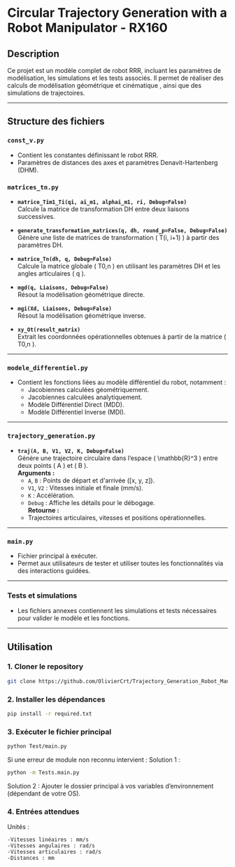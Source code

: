 # Circular Trajectory Generation with a Robot Manipulator - RX160

## Description

Ce projet est un modèle complet de robot RRR, incluant les paramètres de modélisation, les simulations et les tests associés. Il permet de réaliser des calculs de modélisation géométrique et cinématique , ainsi que des simulations de trajectoires.

---

## Structure des fichiers

### `const_v.py`
- Contient les constantes définissant le robot RRR.
- Paramètres de distances des axes et paramètres Denavit-Hartenberg (DHM).

### `matrices_tn.py`
- **`matrice_Tim1_Ti(qi, ai_m1, alphai_m1, ri, Debug=False)`**  
  Calcule la matrice de transformation DH entre deux liaisons successives.

- **`generate_transformation_matrices(q, dh, round_p=False, Debug=False)`**  
  Génère une liste de matrices de transformation \( T(i, i+1) \) à partir des paramètres DH.

- **`matrice_Tn(dh, q, Debug=False)`**  
  Calcule la matrice globale \( T0,n \) en utilisant les paramètres DH et les angles articulaires \( q \).

- **`mgd(q, Liaisons, Debug=False)`**  
  Résout la modélisation géométrique directe.

- **`mgi(Xd, Liaisons, Debug=False)`**  
  Résout la modélisation géométrique inverse.

- **`xy_Ot(result_matrix)`**  
  Extrait les coordonnées opérationnelles obtenues à partir de la matrice \( T0,n \).

---

### `modele_differentiel.py`
- Contient les fonctions liées au modèle différentiel du robot, notamment :
  - Jacobiennes calculées géométriquement.
  - Jacobiennes calculées analytiquement.
  - Modèle Différentiel Direct (MDD).
  - Modèle Différentiel Inverse (MDI).

---

### `trajectory_generation.py`
- **`traj(A, B, V1, V2, K, Debug=False)`**  
  Génère une trajectoire circulaire dans l’espace \( \mathbb{R}^3 \) entre deux points \( A \) et \( B \).  
  **Arguments :**
  - `A`, `B` : Points de départ et d'arrivée \([x, y, z]\).
  - `V1`, `V2` : Vitesses initiale et finale (mm/s).
  - `K` : Accélération.
  - `Debug` : Affiche les détails pour le débogage.  
  **Retourne :**
  - Trajectoires articulaires, vitesses et positions opérationnelles.

---

### `main.py`
- Fichier principal à exécuter.
- Permet aux utilisateurs de tester et utiliser toutes les fonctionnalités via des interactions guidées.

---

### Tests et simulations
- Les fichiers annexes contiennent les simulations et tests nécessaires pour valider le modèle et les fonctions.

---

## Utilisation

### 1. Cloner le repository
```bash
git clone https://github.com/OlivierCrt/Trajectory_Generation_Robot_Manipulator_RX160
```
### 2. Installer les dépendances
```bash
pip install -r required.txt
```
### 3. Exécuter le fichier principal
```bash
python Test/main.py
```
Si une erreur de module non reconnu intervient :
Solution 1 :
```bash
python -m Tests.main.py
```
Solution 2 :
Ajouter le dossier principal à vos variables d’environnement (dépendant de votre OS).


### 4. Entrées attendues
  Unités :
  
    -Vitesses linéaires : mm/s
    -Vitesses angulaires : rad/s
    -Vitesses articulaires : rad/s
    -Distances : mm

